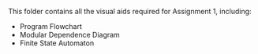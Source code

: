 This folder contains all the visual aids required for Assignment 1, including:

- Program Flowchart
- Modular Dependence Diagram
- Finite State Automaton

